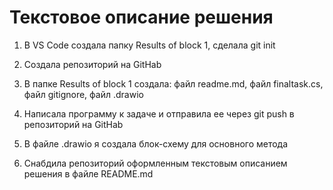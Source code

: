 # Текстовое описание решения 

1. В VS Code создала папку Results of block 1, сделала git init

2. Создала репозиторий на GitHab

3. В папке Results of block 1 создала: файл readme.md, файл finaltask.cs, файл gitignore, файл .drawio

4. Написала программу к задаче и отправила ее через git push в репозиторий на GitHab

5. В файле .drawio я создала блок-схему для основного метода

6. Снабдила репозиторий оформленным текстовым описанием решения в файле README.md


